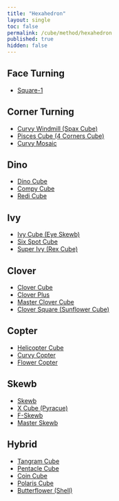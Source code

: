 ```yaml
---
title: "Hexahedron"
layout: single
toc: false
permalink: /cube/method/hexahedron
published: true
hidden: false
---
```


<head>
  <base target="_self">
</head>



## Face Turning

- [Square-1](/cube/method/hexahedron/face_turning/square-1)



## Corner Turning

- [Curvy Windmill (Spax Cube)](/cube/method/hexahedron/corner_turning/curvy_windmill_spax_cube)
- [Pisces Cube (4 Corners Cube)](/cube/method/hexahedron/corner_turning/pisces_cube_4_corners_cube)
- [Curvy Mosaic](/cube/method/hexahedron/corner_turning/curvy_mosaic)



## Dino

- [Dino Cube](/cube/method/hexahedron/dino/dino_cube)
- [Compy Cube](/cube/method/hexahedron/dino/compy_cube)
- [Redi Cube](/cube/method/hexahedron/dino/redi_cube)



## Ivy

- [Ivy Cube (Eye Skewb)](/cube/method/hexahedron/ivy/ivy_cube_eye_skewb)
- [Six Spot Cube](/cube/method/hexahedron/ivy/six_spot_cube)
- [Super Ivy (Rex Cube)](/cube/method/hexahedron/ivy/super_ivy_rex_cube)



## Clover

- [Clover Cube](/cube/method/hexahedron/clover/clover_cube)
- [Clover Plus](/cube/method/hexahedron/clover/clover_plus)
- [Master Clover Cube](/cube/method/hexahedron/clover/master_clover_cube)
- [Clover Square (Sunflower Cube)](/cube/method/hexahedron/clover/clover_square_sunflower_cube)



## Copter

- [Helicopter Cube](/cube/method/hexahedron/copter/helicopter_cube)
- [Curvy Copter](/cube/method/hexahedron/copter/curvy_copter)
- [Flower Copter](/cube/method/hexahedron/copter/flower_copter)



## Skewb

- [Skewb](/cube/method/hexahedron/skewb/skewb)
- [X Cube (Pyracue)](/cube/method/hexahedron/skewb/x_cube_pyracue)
- [F-Skewb](/cube/method/hexahedron/skewb/F-skewb)
- [Master Skewb](/cube/method/hexahedron/skewb/master_skewb)



## Hybrid

- [Tangram Cube](/cube/method/hexahedron/hybrid/tangram_cube)
- [Pentacle Cube](/cube/method/hexahedron/hybrid/pentacle_cube)
- [Coin Cube](/cube/method/hexahedron/hybrid/coin_cube)
- [Polaris Cube](/cube/method/hexahedron/hybrid/polaris_cube)
- [Butterflower (Shell)](/cube/method/hexahedron/hybrid/butterflower_shell)
